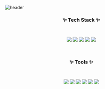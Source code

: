 ![header](https://capsule-render.vercel.app/api?type=waving&color=0:FCE38A,100:F38181&fontColor=ffffff&fontAlignY=40&height=300&section=header&text=Sugyinbrs&fontSize=90&animation=fadeIn&desc=Front-end%20Developer&descSize=20&descAlignY=65)

<h3 align="center">✨ Tech Stack ✨</h3>

<br/>

<p align="center">
  <img
    src="https://img.shields.io/badge/HTML5-E34F26?style=flat-square&logo=HTML5&logoColor=white"
  />
  <img
    src="https://img.shields.io/badge/CSS3-1572B6?style=flat-square&logo=CSS3&logoColor=white"
  />
  <img
    src="https://img.shields.io/badge/JavaScript-F7DF1E?style=flat-square&logo=JavaScript&logoColor=white"
  />
  <img
    src="https://img.shields.io/badge/TypeScript-3178C6?style=flat-square&logo=TypeScript&logoColor=white"
  />
  <img
    src="https://img.shields.io/badge/React-61DAFB?style=flat-square&logo=React&logoColor=white"
  />
</p>

<br/>

<h3 align="center">✨ Tools ✨</h3>

<br/>

<p align="center">
  <img
    src="https://img.shields.io/badge/Git-F05032?style=flat-square&logo=Git&logoColor=white"
  />
  <img
    src="https://img.shields.io/badge/GitHub-181717?style=flat-square&logo=Github&logoColor=white"
  />
  <img
    src="https://img.shields.io/badge/Slack-4A154B?style=flat-square&logo=Slack&logoColor=white"
  />
  <img
    src="https://img.shields.io/badge/Trello-0052CC?style=flat-square&logo=Trello&logoColor=white"
  />
  <img
    src="https://img.shields.io/badge/Notion-000000?style=flat-square&logo=Notion&logoColor=white"
  />
  <img
    src="https://img.shields.io/badge/Postman-FF6C37?style=flat-square&logo=Postman&logoColor=white"
  />
</p>
